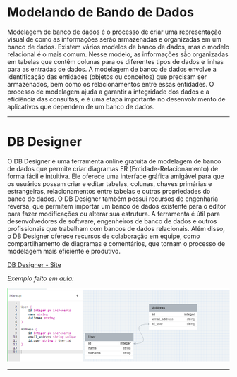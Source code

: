 # Modelando de Bando de Dados


Modelagem de banco de dados é o processo de criar uma representação visual de como as informações serão armazenadas e organizadas em um banco de dados. Existem vários modelos de banco de dados, mas o modelo relacional é o mais comum. Nesse modelo, as informações são organizadas em tabelas que contêm colunas para os diferentes tipos de dados e linhas para as entradas de dados. A modelagem de banco de dados envolve a identificação das entidades (objetos ou conceitos) que precisam ser armazenados, bem como os relacionamentos entre essas entidades. O processo de modelagem ajuda a garantir a integridade dos dados e a eficiência das consultas, e é uma etapa importante no desenvolvimento de aplicativos que dependem de um banco de dados.

---

# DB Designer

O DB Designer é uma ferramenta online gratuita de modelagem de banco de dados que permite criar diagramas ER (Entidade-Relacionamento) de forma fácil e intuitiva. Ele oferece uma interface gráfica amigável para que os usuários possam criar e editar tabelas, colunas, chaves primárias e estrangeiras, relacionamentos entre tabelas e outras propriedades do banco de dados. O DB Designer também possui recursos de engenharia reversa, que permitem importar um banco de dados existente para o editor para fazer modificações ou alterar sua estrutura. A ferramenta é útil para desenvolvedores de software, engenheiros de banco de dados e outros profissionais que trabalham com bancos de dados relacionais. Além disso, o DB Designer oferece recursos de colaboração em equipe, como compartilhamento de diagramas e comentários, que tornam o processo de modelagem mais eficiente e produtivo.

[DB Designer - Site](https://www.dbdesigner.net)

*Exemplo feito em aula:*

![modelando](modelando_BdD)

---
